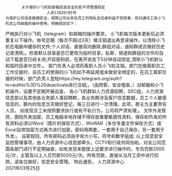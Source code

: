            关于做好小飞机和邮箱信息安全的若干项管理规定
                      人资[2020]05号
    为保护公司信息数据安全，保障公司业务及员工的隐私及切身利益不受损害，现对通讯工具小飞机及公司邮箱的操作使用，明确规定如下：
严格执行对小飞机（telegram）和邮箱的操作要求。
小飞机每次版本更新后必须重复以下操作。账号定期（每次不超过3天）做注销退出再登录操作，以清除小飞机在电脑中缓存的文件;个人对话，直接双向删除;群组对话，通知群成员做好历史记录清除;。检查默认目录是否已更改为临时目录，私聊，频道和群组的文件的自动下载是否已经关闭;开启密码锁，在离开状态下5分钟自动锁定;清除小飞机默认和临时目录中文件;。
部门负责人必须将离职人员小飞机注销。部门在做离职员工工作交接时，该员工的使用的小飞机如不再延用或未做安全绑定的，在员工离职交接的时候，部门负责人登陆https://my.telegram.org/auth?to=authto%3D%20deactivate进行注销;。（由网管，安全稽查，）对邮箱和小飞机操作，设置不定期开展巡查，
各小飞机群如人力资源招聘，SSC组，人力资源信息部以及其他各业务部人事招聘群，各业务群涉及客户信息数据，员工个人敏感信息的，群内的信息当天做好登记，每三日进行一次清理。此项，群主为主要责任人员。
如发现员工未按照要求执行或有不轨行为，公司将严肃处理;。
文件外发管控，图档外发加密。员工电脑本地存储不得存放重要敏感性资料，保存和外发的所有资料必须以Word（图片的保存方式），WinRAR（多份多量文件保存方式）或Excel自带加密方式再次进行加密，密码用两套，一套用于自己保存，另一套用于外发;。
设密规则。所有密码必须由字母大小写，符号和数字组成;
以上信息安全监控管理事项，由人力资源中心信息部牵头，CCTV和行政共同协助，对全公司范围各部门进行不定期抽查，如有发现未能按上述要求进行操作的，专员罚款2000元/次，主管及以上人员罚款5000元/次。所有罚款，直接从当月工资中进行扣除。请各位做好，信息安全管理。
 特此通告。
                                            人力资源中心   
                                          2021年03月25日      
